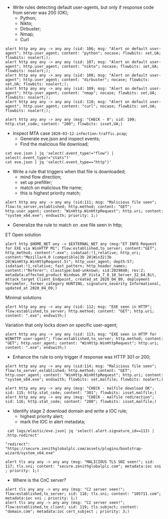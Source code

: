 * Write rules detecting default user-agents, but only if response code from server was 200 (OK);
  * Python;
  * Nikto;
  * Dirbuster;
  * Nmap;
  * Curl

```
alert http any any -> any any (sid: 106; msg: "Alert on default user-agent"; http.user_agent; content: "python"; nocase; flowbits: set,UA; flowbits: noalert;);
alert http any any -> any any (sid: 107; msg: "Alert on default user-agent"; http.user_agent; content: "nikto"; nocase; flowbits: set,UA; flowbits: noalert;);
alert http any any -> any any (sid: 108; msg: "Alert on default user-agent"; http.user_agent; content: "dirbuster"; nocase; flowbits: set,UA; flowbits: noalert;);
alert http any any -> any any (sid: 109; msg: "Alert on default user-agent"; http.user_agent; content: "nmap"; nocase; flowbits: set,UA; flowbits: noalert;);
alert http any any -> any any (sid: 110; msg: "Alert on default user-agent"; http.user_agent; content: "curl"; nocase; flowbits: set,UA; flowbits: noalert;);

alert http any any -> any any (msg: "CHECK - 0"; sid: 100; http.stat_code; content: "200"; flowbits: isset,UA;)
```

* Inspect MTA case `2020-03-12-infection-traffic.pcap`;
    * Generate eve.json and inspect events;
    * Find the malicious file download;

```
cat eve.json | jq 'select(.event_type!="flow") | select(.event_type!="stats")'
cat eve.json | jq 'select(.event_type=="http")'
```

* Write a rule that triggers when that file is downloaded;
    * mind flow direction;
    * set up prefilter;
    * match on malicious file name;
    * this is highest priority match;

```
alert http any any -> any any (sid:111; msg: "Malicious file seen"; flow:to_server,established; http.method; content: "GET"; http.user_agent; content: "WinHttp.WinHttpRequest"; http.uri; content: "system_x64.exe"; endswith; priority: 1;)
```

* Generalize the rule to match on .exe file seen in http;

ET Open solution
```
alert http $HOME_NET any -> $EXTERNAL_NET any (msg:"ET INFO Request for EXE via WinHTTP M1"; flow:established,to_server; content:"GET"; http_method; content:".exe"; isdataat:!1,relative; http_uri; content:"Mozilla/4.0 (compatible|3b 20|Win32|3b 20|WinHttp.WinHttpRequest.5)"; http_user_agent; depth:57; isdataat:!1,relative; fast_pattern; http_header_names; content:!"Referer"; classtype:bad-unknown; sid:2029840; rev:2; metadata:affected_product Windows_XP_Vista_7_8_10_Server_32_64_Bit, attack_target Client_Endpoint, created_at 2020_04_09, deployment Perimeter, former_category HUNTING, signature_severity Informational, updated_at 2020_04_09;)
```

Minimal solutions

```
alert http any any -> any any (sid: 112; msg: "EXE seen in HTTP"; flow:established,to_server; http.method; content: "GET"; http.uri; content: ".exe"; endswith;)
```

Variation that only locks down on specific user-agent;

```
alert http any any -> any any (sid: 113; msg: "EXE seen in HTTP for WINHTTP user-agent"; flow:established,to_server; http.method; content: "GET"; http.user_agent; content: "WinHttp.WinHttpRequest"; http.uri; content: ".exe"; endswith;)
```

* Enhance the rule to only trigger if response was HTTP 301 or 200;

```
alert http any any -> any any (sid:114; msg: "Malicious file seen"; flow:to_server,established; http.method; content: "GET"; http.user_agent; content: "WinHttp.WinHttpRequest"; http.uri; content: "system_x64.exe"; endswith; flowbits: set,malfile; flowbits: noalert;)

alert http any any -> any any (msg: "CHECK - malfile download OK"; sid: 115; http.stat_code; content: "301"; flowbits: isset,malfile;)
alert http any any -> any any (msg: "CHECK - malfile redirection"; sid: 116; http.stat_code; content: "200"; flowbits: isset,malfile;)
```

* Identify stage 2 download domain and write a IOC rule;
    * highest priority alert;
    * mark the IOC in alert metadata;

```
 cat logs/elastic/eve.json| jq 'select(.alert.signature_id==113) | .http.redirect'
```

```
"redirect": "https://secure.zenithglobalplc.com/assets/plugins/bootstrap-wizard/system_x64.exe"
```

```
alert tls any any -> any any (msg: "MALICIOUS TLS SNI seen!"; sid: 117; tls.sni; content: "secure.zenithglobalplc.com"; metadata:ioc sni ; priority: 1;)
```

* Where is the CnC server?

```
alert tls any any -> any any (msg: "C2 server seen!"; flow:established,to_server; sid: 118; tls.sni; content: "105711.com"; metadata:ioc sni ; priority: 1;)
alert tls any any -> any any (msg: "C2 server seen!"; flow:established,to_client; sid: 119; tls.subject; content: "domain.com"; metadata:ioc cert_subject ; priority: 3;)
```
